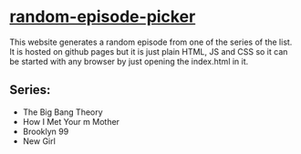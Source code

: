 # [random-episode-picker](https://lucaschwan.github.io/random-episode-finder/)

This website generates a random episode from one of the series of the list. It is hosted on github pages but it is just plain HTML, JS and CSS so it can be started with any browser by just opening the index.html in it.

## Series:

- The Big Bang Theory                                                                  
- How I Met Your m Mother                                                   
- Brooklyn 99                                                           
- New Girl